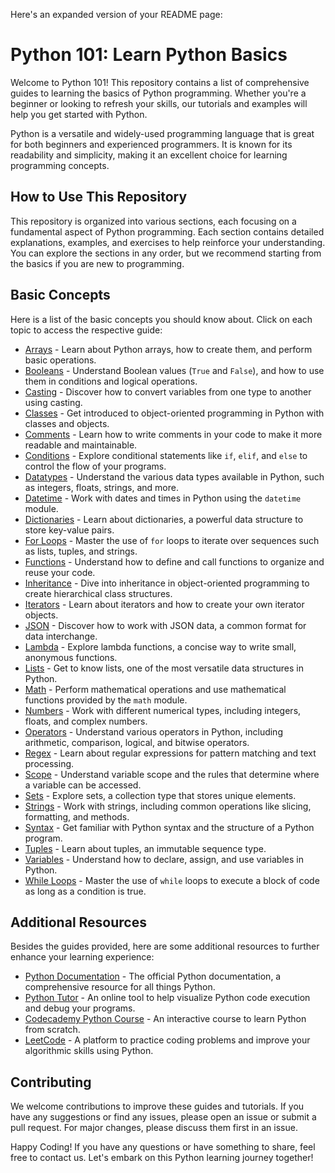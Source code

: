 Here's an expanded version of your README page:

# Python 101: Learn Python Basics

Welcome to Python 101! This repository contains a list of comprehensive guides to learning the basics of Python programming. Whether you're a beginner or looking to refresh your skills, our tutorials and examples will help you get started with Python.

Python is a versatile and widely-used programming language that is great for both beginners and experienced programmers. It is known for its readability and simplicity, making it an excellent choice for learning programming concepts.

## How to Use This Repository

This repository is organized into various sections, each focusing on a fundamental aspect of Python programming. Each section contains detailed explanations, examples, and exercises to help reinforce your understanding. You can explore the sections in any order, but we recommend starting from the basics if you are new to programming.

## Basic Concepts

Here is a list of the basic concepts you should know about. Click on each topic to access the respective guide:

* [Arrays](https://github.com/python-online/python-101/tree/main/arrays) - Learn about Python arrays, how to create them, and perform basic operations.
* [Booleans](https://github.com/python-online/python-101/tree/main/booleans) - Understand Boolean values (`True` and `False`), and how to use them in conditions and logical operations.
* [Casting](https://github.com/python-online/python-101/tree/main/casting) - Discover how to convert variables from one type to another using casting.
* [Classes](https://github.com/python-online/python-101/tree/main/classes) - Get introduced to object-oriented programming in Python with classes and objects.
* [Comments](https://github.com/python-online/python-101/tree/main/comments) - Learn how to write comments in your code to make it more readable and maintainable.
* [Conditions](https://github.com/python-online/python-101/tree/main/conditions) - Explore conditional statements like `if`, `elif`, and `else` to control the flow of your programs.
* [Datatypes](https://github.com/python-online/python-101/tree/main/datatypes) - Understand the various data types available in Python, such as integers, floats, strings, and more.
* [Datetime](https://github.com/python-online/python-101/tree/main/datetime) - Work with dates and times in Python using the `datetime` module.
* [Dictionaries](https://github.com/python-online/python-101/tree/main/dictionaries) - Learn about dictionaries, a powerful data structure to store key-value pairs.
* [For Loops](https://github.com/python-online/python-101/tree/main/for-loops) - Master the use of `for` loops to iterate over sequences such as lists, tuples, and strings.
* [Functions](https://github.com/python-online/python-101/tree/main/functions) - Understand how to define and call functions to organize and reuse your code.
* [Inheritance](https://github.com/python-online/python-101/tree/main/inheritance) - Dive into inheritance in object-oriented programming to create hierarchical class structures.
* [Iterators](https://github.com/python-online/python-101/tree/main/iterators) - Learn about iterators and how to create your own iterator objects.
* [JSON](https://github.com/python-online/python-101/tree/main/json) - Discover how to work with JSON data, a common format for data interchange.
* [Lambda](https://github.com/python-online/python-101/tree/main/lambda) - Explore lambda functions, a concise way to write small, anonymous functions.
* [Lists](https://github.com/python-online/python-101/tree/main/lists) - Get to know lists, one of the most versatile data structures in Python.
* [Math](https://github.com/python-online/python-101/tree/main/math) - Perform mathematical operations and use mathematical functions provided by the `math` module.
* [Numbers](https://github.com/python-online/python-101/tree/main/numbers) - Work with different numerical types, including integers, floats, and complex numbers.
* [Operators](https://github.com/python-online/python-101/tree/main/operators) - Understand various operators in Python, including arithmetic, comparison, logical, and bitwise operators.
* [Regex](https://github.com/python-online/python-101/tree/main/regex) - Learn about regular expressions for pattern matching and text processing.
* [Scope](https://github.com/python-online/python-101/tree/main/scope) - Understand variable scope and the rules that determine where a variable can be accessed.
* [Sets](https://github.com/python-online/python-101/tree/main/sets) - Explore sets, a collection type that stores unique elements.
* [Strings](https://github.com/python-online/python-101/tree/main/strings) - Work with strings, including common operations like slicing, formatting, and methods.
* [Syntax](https://github.com/python-online/python-101/tree/main/syntax) - Get familiar with Python syntax and the structure of a Python program.
* [Tuples](https://github.com/python-online/python-101/tree/main/tuples) - Learn about tuples, an immutable sequence type.
* [Variables](https://github.com/python-online/python-101/tree/main/variables) - Understand how to declare, assign, and use variables in Python.
* [While Loops](https://github.com/python-online/python-101/tree/main/while-loops) - Master the use of `while` loops to execute a block of code as long as a condition is true.

## Additional Resources

Besides the guides provided, here are some additional resources to further enhance your learning experience:

* [Python Documentation](https://docs.python.org/3/) - The official Python documentation, a comprehensive resource for all things Python.
* [Python Tutor](http://pythontutor.com/) - An online tool to help visualize Python code execution and debug your programs.
* [Codecademy Python Course](https://www.codecademy.com/learn/learn-python-3) - An interactive course to learn Python from scratch.
* [LeetCode](https://leetcode.com/) - A platform to practice coding problems and improve your algorithmic skills using Python.

## Contributing

We welcome contributions to improve these guides and tutorials. If you have any suggestions or find any issues, please open an issue or submit a pull request. For major changes, please discuss them first in an issue.

Happy Coding! If you have any questions or have something to share, feel free to contact us. Let's embark on this Python learning journey together!
